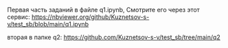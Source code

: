 Первая часть заданий в файле q1.ipynb, 
Смотрите его через этот сервис: https://nbviewer.org/github/Kuznetsov-s-v/test_sb/blob/main/q1.ipynb

вторая в папке q2: https://github.com/Kuznetsov-s-v/test_sb/tree/main/q2
